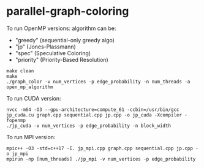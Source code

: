 # parallel-graph-coloring

To run OpenMP versions:
algorithm can be:
- "greedy" (sequential-only greedy algo)
- "jp" (Jones-Plassmann)
- "spec" (Speculative Coloring)
- "priority" (Priority-Based Resolution)
```
make clean
make
./graph_color -v num_vertices -p edge_probability -n num_threads -a open_mp_algorithm
```

To run CUDA version:
```
nvcc -m64 -O3 --gpu-architecture=compute_61 -ccbin=/usr/bin/gcc jp_cuda.cu graph.cpp sequential.cpp jp.cpp -o jp_cuda -Xcompiler -fopenmp
./jp_cuda -v num_vertices -p edge_probability -n block_width
```

To run MPI version:
```
mpic++ -O3 -std=c++17 -I. jp_mpi.cpp graph.cpp sequential.cpp jp.cpp -o jp_mpi
mpirun -np [num_threads] ./jp_mpi -v num_vertices -p edge_probability
```

